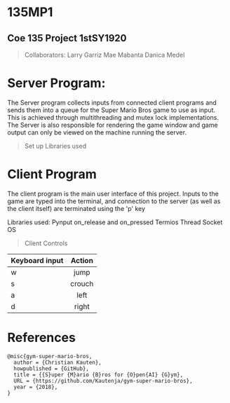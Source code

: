 # 135MP1
## Coe 135 Project 1stSY1920

>Collaborators: 
Larry Garriz
Mae Mabanta
Danica Medel

# Server Program:
The Server program collects inputs from connected client programs and sends them into a queue for the Super Mario Bros game to use as input. This is achieved through multithreading and mutex lock implementations. The Server is also responsible for rendering the game window and game output can only be viewed on the machine running the server. 

>Set up
Libraries used 



# Client Program
The client program is the main user interface of this project. Inputs to the game are typed into the terminal, and connection to the server (as well as the client itself) are terminated using the 'p' key

Libraries used:
Pynput on_release and on_pressed
Termios
Thread
Socket
OS
> Client Controls

| Keyboard input| Action        |
| ------------- |:-------------:|
| w      | jump |
| s      | crouch      |
| a | left      |
| d | right     |

# References
```
@misc{gym-super-mario-bros,
  author = {Christian Kauten},
  howpublished = {GitHub},
  title = {{S}uper {M}ario {B}ros for {O}pen{AI} {G}ym},
  URL = {https://github.com/Kautenja/gym-super-mario-bros},
  year = {2018},
}
```
